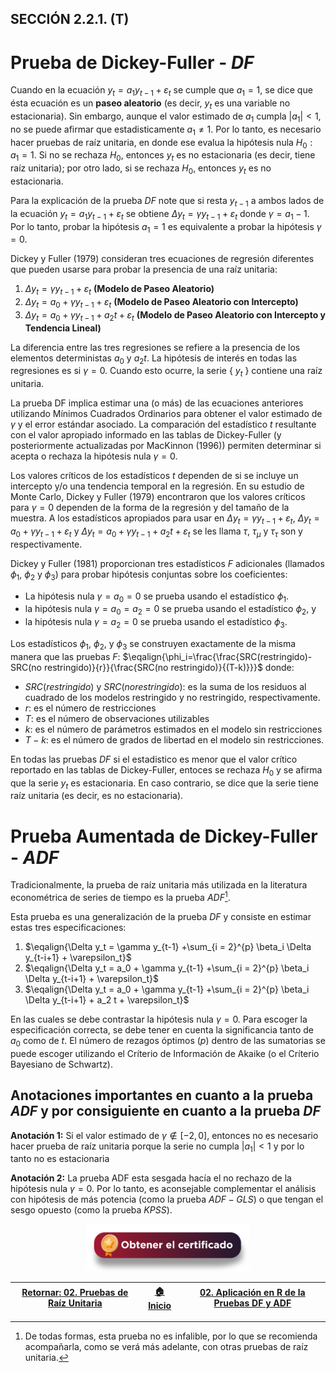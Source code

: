 ## SECCIÓN 2.2.1. (T)
# Prueba de Dickey-Fuller - $DF$

Cuando en la ecuación $y_t = a_1 y_{t-1} + \varepsilon_t$ se cumple que $a_1=1$, se dice que ésta ecuación es un **paseo aleatorio** (es decir, $y_t$ es una variable no estacionaria). Sin embargo, aunque el valor estimado de $a_1$ cumpla $|a_1|<1$, no se puede afirmar que estadisticamente $a_1 \not= 1$. Por lo tanto, es necesario hacer pruebas de raíz unitaria, en donde ese evalua la hipótesis nula $H_0:a_1=1$. Si no se rechaza $H_0$, entonces $y_t$ es no estacionaria (es decir, tiene raíz unitaria); por otro lado, si se rechaza $H_0$, entonces $y_t$ es no estacionaria.

Para la explicación de la prueba $DF$ note que si resta $y_{t-1}$ a ambos lados de la ecuación $y_t = a_1 y_{t-1} + \varepsilon_t$ se obtiene $\Delta y_t = \gamma y_{t-1} + \varepsilon_t$ donde $\gamma=a_1-1$. Por lo tanto, probar la hipótesis $a_1=1$ es equivalente a probar la hipótesis $\gamma=0$. 

Dickey y Fuller (1979) consideran tres ecuaciones de regresión diferentes que pueden usarse para probar la presencia de una raíz unitaria:
1) $\Delta y_t = \gamma y_{t-1} + \varepsilon_t$ **(Modelo de Paseo Aleatorio)**
2) $\Delta y_t = a_0 + \gamma y_{t-1} + \varepsilon_t$ **(Modelo de Paseo Aleatorio con Intercepto)**
3) $\Delta y_t = a_0 + \gamma y_{t-1} + a_2t + \varepsilon_t$ **(Modelo de Paseo Aleatorio con Intercepto y Tendencia Lineal)**

La diferencia entre las tres regresiones se refiere a la presencia de los elementos deterministas $a_0$ y $a_2t$. La hipótesis de interés en todas las regresiones es si $\gamma=0$. Cuando esto ocurre, la serie { $y_t$ } contiene una raíz unitaria. 

La prueba DF implica estimar una (o más) de las ecuaciones anteriores utilizando Mínimos Cuadrados Ordinarios para obtener el valor estimado de $\gamma$ y el error estándar asociado. La comparación del estadístico $t$ resultante con el valor apropiado informado en las tablas de Dickey-Fuller (y posteriormente actualizadas por MacKinnon (1996)) permiten determinar si acepta o rechaza la hipótesis nula $\gamma=0$. 

Los valores críticos de los estadísticos $t$ dependen de si se incluye un intercepto y/o una tendencia temporal en la regresión. En su estudio de Monte Carlo, Dickey y Fuller (1979) encontraron que los valores críticos para $\gamma=0$ dependen de la forma de la regresión y del tamaño de la muestra. A los estadísticos apropiados para usar en $\Delta y_t = \gamma y_{t-1} + \varepsilon_t$, $\Delta y_t = a_0 + \gamma y_{t-1} + \varepsilon_t$ y $\Delta y_t = a_0 + \gamma y_{t-1} + a_2t + \varepsilon_t$ se les llama $\tau$, $\tau_\mu$ y $\tau_\tau$ son y respectivamente.

Dickey y Fuller (1981) proporcionan tres estadísticos $F$ adicionales (llamados $\phi_1$, $\phi_2$  y $\phi_3$) para probar hipótesis conjuntas sobre los coeficientes: 
* La hipótesis nula $\gamma=a_0=0$ se prueba usando el estadístico $\phi_1$. 
* la hipótesis nula $\gamma=a_0=a_2=0$ se prueba usando el estadístico $\phi_2$, y 
* la hipótesis nula $\gamma=a_2=0$ se prueba usando el estadístico $\phi_3$. 

Los estadísticos $\phi_1$, $\phi_2$, y $\phi_3$ se construyen exactamente de la misma manera que las pruebas $F$: $\eqalign{\phi_i=\frac{\frac{SRC(restringido)-SRC(no restringido)}{r}}{\frac{SRC(no restringido)}{(T-k)}}}$ donde:
* $SRC(restringido)$ y $SRC(no restringido)$: es la suma de los residuos al cuadrado de los modelos restringido y no restringido, respectivamente.
* $r$: es el número de restricciones
* $T$: es el número de observaciones utilizables
* $k$: es el número de parámetros estimados en el modelo sin restricciones
* $T-k$: es el número de grados de libertad en el modelo sin restricciones.

En todas las pruebas $DF$ si el estadistico es menor que el valor crítico reportado en las tablas de Dickey-Fuller, entoces se rechaza $H_0$ y se afirma que la serie $y_t$ es estacionaria. En caso contrario, se dice que la serie tiene raíz unitaria (es decir, es no estacionaria).

# Prueba Aumentada de Dickey-Fuller - $ADF$
Tradicionalmente, la prueba de raíz unitaria más utilizada en la literatura econométrica de series de tiempo es la prueba $ADF$[^1].

[^1]: De todas formas, esta prueba no es infalible, por lo que se recomienda acompañarla, como se verá más adelante, con otras pruebas de raíz unitaria. 

Esta prueba es una generalización de la prueba $DF$ y consiste en estimar estas tres especificaciones:

1) $\eqalign{\Delta y_t = \gamma y_{t-1} +\sum_{i = 2}^{p} \beta_i \Delta y_{t-i+1} + \varepsilon_t}$
2) $\eqalign{\Delta y_t = a_0 + \gamma y_{t-1} +\sum_{i = 2}^{p} \beta_i \Delta y_{t-i+1} + \varepsilon_t}$
3) $\eqalign{\Delta y_t = a_0 + \gamma y_{t-1} +\sum_{i = 2}^{p} \beta_i \Delta y_{t-i+1} + a_2 t + \varepsilon_t}$

En las cuales se debe contrastar la hipótesis nula $\gamma=0$. Para escoger la especificación correcta, se debe tener en cuenta la significancia tanto de $a_0$ como de $t$. El número de rezagos óptimos ($p$) dentro de las sumatorias se puede escoger utilizando el Críterio de Información de Akaike (o el Críterio Bayesiano de Schwartz).

## Anotaciones importantes en cuanto a la prueba $ADF$ y por consiguiente en cuanto a la prueba $DF$

**Anotación 1:** Si el valor estimado de $\gamma \notin [-2,0]$, entonces no es necesario hacer prueba de raíz unitaria porque la serie no cumpla $|a_1|<1$ y por lo tanto no es estacionaria

**Anotación 2:** La prueba ADF esta sesgada hacía el no rechazo de la hipótesis nula $\gamma=0$. Por lo tanto, es aconsejable complementar el análisis con hipótesis de más potencia (como la prueba $ADF-GLS$) o que tengan el sesgo opuesto (como la prueba $KPSS$). 

<div align="center"><a href="https://enlace-academico.escuelaing.edu.co/psc/FORMULARIO/EMPLOYEE/SA/c/EC_LOCALIZACION_RE.LC_FRM_ADMEDCO_FL.GBL" target="_blank"><img src="https://github.com/alvaroperdomo/World-Econometrics/blob/main/.icons/IconCEHBotonCertificado.png" alt="World-Econometrics" width="260" border="0" /></a></div>


| [Retornar: 02. Pruebas de Raíz Unitaria](../Readme.md) | [:house: Inicio](../README.md) | [02. Aplicación en R de la Pruebas DF y ADF](../Seccion02_02_01_R/Readme.md)  |
|--------------------------------------------------------|--------------------------------|-------------------------------------------------------------------------------|


